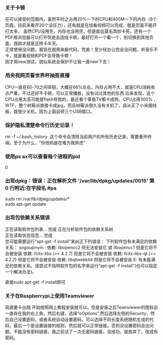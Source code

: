 ### 关于卡顿
在可以接受的范围内，虽然平时之占用20%一下的CPU和400M一下的内存（8个页面，目前来看开20个没压力），还有就是在线看视频可以完成，就是页面不能开打太多，
虽然CPU没用完，内存也没用完，但是就会莫名其妙卡死，还有一个PDF用浏览器可以打开但是会造成卡顿，最好打开一个看一个，别切换到其他页面，我刚才就是这样卡半天。  
正常使用没问题，我现在就用来敲代码，完美！至少轻办公完全没问题。听音乐不卡，就是看视频和PDF会导致卡顿！   
刚才用new测试，貌似系统会保护不让我一直new下去！
### 用央视网页看世界杯抽签直播
CPU一直在60-70之间徘徊，大概在66%左右，内存占用不大，就是CPU消耗有点严重，不过还好不卡顿，可以正常播放，没有试过其他的东西
后来发现，这个CPU占用太高可能是flash导致的，最近看个章鱼TV都卡成狗，CPU占用300% ，WTF，整个树莓派直接卡成jpg，而且树莓派很久没有关机了，自从买了小米插线板，就很少关机，因为上面自带三个USB插口。


### 保护隐私清楚命令行历史记录！
rm -f  ~/.bash_history  这个命令会清除当前用户的所有历史记录，需要重开终端。至于为什么，“你他妈是在难为我胖虎”

### 使用ps ax可以查看每个进程的pid
0
### 出现dpkg：错误：正在解析文件 '/var/lib/dpkg/updates/0015' 第 0 行附近:在字段名 #pa
sudo rm /var/lib/dpkg/updates/*  
sudo apt-get update

### 出现包依赖关系错误
正在读取软件包列表... 完成
正在分析软件包的依赖关系树       
正在读取状态信息... 完成       
您可能需要运行“apt-get -f install”来纠正下列错误：
下列软件包有未满足的依赖关系：
 sogoupinyin : 依赖: libopencc2 但无法安装它 或
                       libopencc1 但是它将不会被安装
               依赖: fcitx-libs (>= 4.2.7) 但是它将不会被安装
               依赖: fcitx-libs-qt (>= 4.2.7) 但是它将不会被安装
               依赖: libqtwebkit4 但是它将不会被安装
E: 有未能满足的依赖关系。请尝试不指明软件包的名字来运行“apt-get -f install”(也可以指定一个解决办法)。  

直接sudo apt-get -f install即可

### 关于在Raspberrypi上使用Teamviewer
简直要卡出翔
开始按照网上教程安装就可以，但是安装之后Teamviewer的图标会一直存在我的右上角，然后右键，选择“oOptions”,然后选择左侧的Security，然后自己设置密码，或者系统自动设置密码，可以选择不同长度系统随机生成的代码，最后一个是设置链接的规则，然后就可以正常链接。否则没设置密码会出问题。不能没有密码链接，我之前试了一次无密码链接，没成功，就放弃了，改成有密码。
